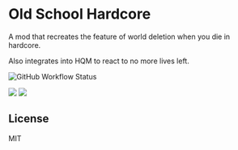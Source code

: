 # Old School Hardcore
A mod that recreates the feature of world deletion when you die in hardcore.

Also integrates into HQM to react to no more lives left.


![GitHub Workflow Status](https://img.shields.io/github/workflow/status/GoryMoon/OldSchoolHardcore/Mod%20CI)

<a href="https://www.curseforge.com/minecraft/mc-mods/old-school-hardcore"><img src="http://cf.way2muchnoise.eu/full_581261_downloads.svg" /></a>
<a href="https://www.curseforge.com/minecraft/mc-mods/old-school-hardcore"><img src="http://cf.way2muchnoise.eu/versions/581261_all.svg" /></a>


License
----

MIT